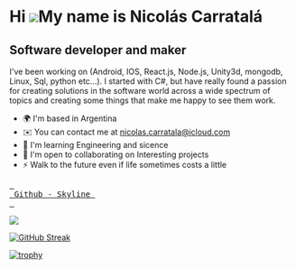 Hi ![](https://user-images.githubusercontent.com/18350557/176309783-0785949b-9127-417c-8b55-ab5a4333674e.gif)My name is Nicolás Carratalá
=========================================================================================================================================

Software developer and maker
----------------------------

I've been working on (Android, IOS, React.js, Node.js, Unity3d, mongodb, Linux, Sql, python etc...). I started with C#, but have really found a passion for creating solutions in the software world across a wide spectrum of topics and creating some things that make me happy to see them work.

*   🌍  I'm based in Argentina
*   ✉️  You can contact me at [nicolas.carratala@icloud.com](mailto:nicolas.carratala@icloud.com)
*   🧠  I'm learning Engineering and sicence
*   🤝  I'm open to collaborating on Interesting projects
*   ⚡  Walk to the future even if life sometimes costs a little


[<kbd> <br> Github - Skyline <br> </kbd>][Link]

[Link]: https://skyline.github.com/nicolascarratala/2023 'Link with example title.'

<picture>
  <source
    srcset="https://github-readme-stats.vercel.app/api?username=nicolascarratala&show_icons=true&theme=midnight-purple"
    media="(prefers-color-scheme: dark)"
  />
  <source
    srcset="https://github-readme-stats.vercel.app/api?username=nicolascarratala&show_icons=true"
    media="(prefers-color-scheme: dark), (prefers-color-scheme: no-preference)"
  />
  <img src="https://github-readme-stats.vercel.app/api?username=nicolascarratala&show_icons=true" />
</picture>

</br>

[![GitHub Streak](https://github-readme-streak-stats.herokuapp.com?user=nicolascarratala&theme=buefy-dark&hide_border=true&mode=weekly)](https://git.io/streak-stats)

[![trophy](https://github-profile-trophy.vercel.app/?username=nicolascarratala&theme=onedark)](https://github.com/ryo-ma/github-profile-trophy)

